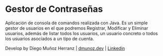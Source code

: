 <h1>Gestor de Contraseñas</h1>

Aplicación de consola de comandos realizada con Java. Es un simple gestor
de usuarios en el que podremos Registrar, Modificar y Eliminar usuarios,
además de listar todos los usuarios, un usuario concreto o todos los usuarios
asociados a un tipo de cuenta.

Develop by Diego Muñoz Herranz | [dmunoz.dev](http://dmunoz.dev) | [Linkedin](https://www.linkedin.com/in/diego-mu%C3%B1oz-herranz-b03a42182/)
